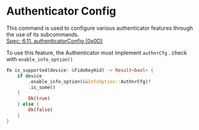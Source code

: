 # Authenticator Config

This command is used to configure various authenticator features through the use of its subcommands.<br>[Spec: 6.11. authenticatorConfig (0x0D)](https://fidoalliance.org/specs/fido-v2.1-ps-20210615/fido-client-to-authenticator-protocol-v2.1-ps-20210615.html#authenticatorConfig)



To use this feature, the Authenticator must implement `authnrCfg` . check with `enable_info_option()`

```rust
fn is_supported(device: &FidoKeyHid) -> Result<bool> {
    if device
        .enable_info_option(&&InfoOption::AuthnrCfg)?
        .is_some()
    {
        Ok(true)
    } else {
        Ok(false)
    }
}
```

